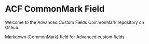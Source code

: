 # ACF CommonMark Field

Welcome to the Advanced Custom Fields CommonMark repository on Github.

Markdown (CommonMark) field for Advanced custom fields
